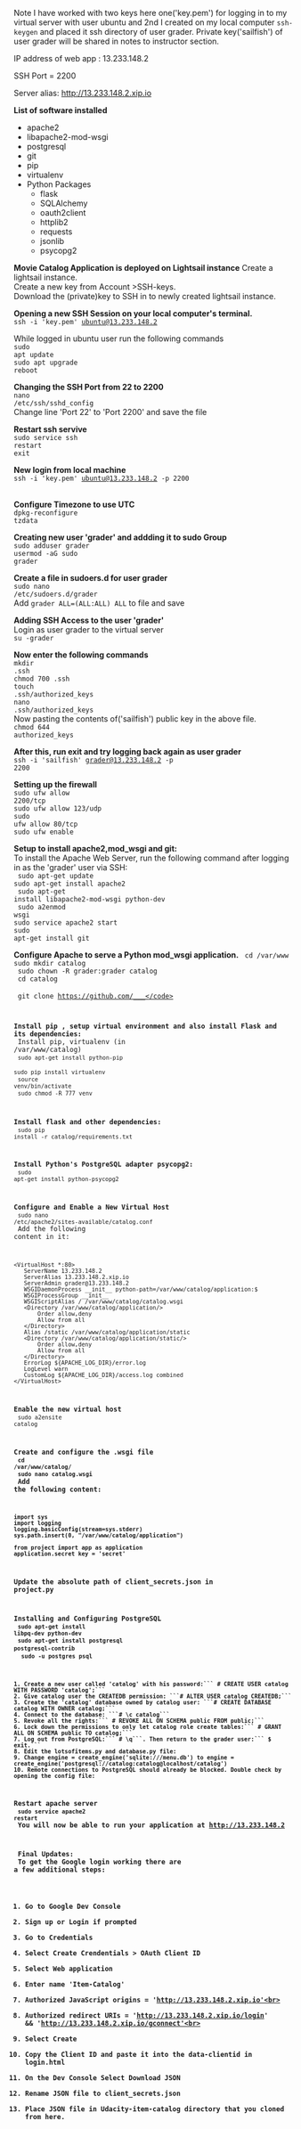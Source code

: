 Note I have worked with two keys here one('key.pem') for logging in to my virtual server with user ubuntu and 2nd I created on my local computer <code>ssh-keygen</code> and placed it ssh directory of user grader. Private key('sailfish') of user grader will be shared in notes to instructor section. 

IP address of web app : 13.233.148.2

SSH Port = 2200  

Server alias: http://13.233.148.2.xip.io

<b>List of software installed</b>
<ul>
<li>apache2</li>
<li>libapache2-mod-wsgi</li>
<li>postgresql</li>
<li>git</li> 
<li>pip</li>
<li>virtualenv</li>
<li>
Python Packages
<ul>
<li>flask</li>
<li>SQLAlchemy</li>
<li>oauth2client</li>
<li>httplib2</li>
<li>requests</li>
<li>jsonlib</li>
<li>psycopg2</li>
</ul>
</li>
</ul> 
<b>
Movie Catalog Application is deployed on Lightsail instance</b> 
  Create a lightsail instance.<br>
  Create a new key from Account >SSH-keys.<br>
  Download the (private)key to SSH in to newly created lightsail instance.

<b>Opening a new SSH Session on your local computer's terminal.</b><br>
<code>ssh -i 'key.pem' ubuntu@13.233.148.2 </code>
 
 While logged in ubuntu user run the following commands<br>
 <code>sudo apt update</code><br>
 <code>sudo apt upgrade</code><br>
 <code>reboot</code><br>

<b>Changing the SSH Port from 22 to 2200</b><br>
<code>nano /etc/ssh/sshd_config</code><br>
Change line 'Port 22' to 'Port 2200' and save the file

<b>Restart ssh servive</b><br>
<code>sudo service ssh restart</code><br>
<code>exit</code><br>
 
 <b>New login from local machine</b><br> 
 <code>ssh -i 'key.pem' ubuntu@13.233.148.2 -p 2200 </code><br>
 
 <b>Configure Timezone to use UTC</b><br>
 <code>dpkg-reconfigure tzdata</code><br>
  
<b>Creating new user 'grader' and addding it to sudo Group</b><br>
<code>sudo adduser grader</code><br>
<code>usermod -aG sudo grader</code><br>

<b>Create a file in sudoers.d for user grader</b><br>
<code>sudo nano /etc/sudoers.d/grader</code><br>
Add `grader ALL=(ALL:ALL) ALL` to file and save<br>

<b>Adding SSH Access to the user 'grader'</b><br>
Login as user grader to the virtual server<br>
<code>su -grader</code><br>

<b>Now enter the following commands</b><br>
<code>mkdir .ssh</code><br>
<code>chmod 700 .ssh</code><br>
<code>touch .ssh/authorized_keys</code><br>
<code>nano .ssh/authorized_keys</code><br>
Now pasting the contents of('sailfish') public key in the above file.<br> 
<code>chmod 644 authorized_keys</code>

<b>After this,  run exit and try logging back again as user grader</b><br>
<code>ssh -i 'sailfish' grader@13.233.148.2 -p 2200</code>

<b>Setting up the firewall</b><br>
<code>sudo ufw allow 2200/tcp</code><br>
<code>sudo ufw allow 123/udp</code><br>
<code>sudo ufw allow 80/tcp</code><br>
<code>sudo ufw enable</code>

<b>Setup to install apache2,mod_wsgi and git:</b><br>
To install the Apache Web Server, run the following command after logging in as the 'grader' user via SSH:<br>
<code> sudo apt-get update</code><br>
<code>sudo apt-get install apache2</code><br>
<code> sudo apt-get install libapache2-mod-wsgi python-dev</code><br>
<code> sudo a2enmod wsgi</code><br>
<code>sudo service apache2 start</code><br>
<code>sudo apt-get install git</code><br>

<b>Configure Apache to serve a Python mod_wsgi application.</b>
<code> cd /var/www</code><br>
<code>sudo mkdir catalog </code><br>
<code> sudo chown -R grader:grader catalog</code><br>
<code> cd catalog </code><br>
<code> git clone https://github.com/___</code>

<b>Install pip , setup virtual environment and also install Flask and its dependencies:</b><br>
Install pip, virtualenv (in /var/www/catalog)<br>
<code>sudo apt-get install python-pip</code><br>
<code>sudo pip install virtualenv</code><br>
<code>source venv/bin/activate</code><br>
<code>sudo chmod -R 777 venv</code><br>

<b>Install flask and other dependencies:</b><br>
<code>sudo pip install -r catalog/requirements.txt</code>

<b>Install Python's PostgreSQL adapter psycopg2:</b><br>
<code>sudo apt-get install python-psycopg2</code>

<b>Configure and Enable a New Virtual Host</b><br>
<code>sudo nano /etc/apache2/sites-available/catalog.conf</code><br>
Add the following content in it:

```
<VirtualHost *:80>
   ServerName 13.233.148.2
   ServerAlias 13.233.148.2.xip.io
   ServerAdmin grader@13.233.148.2
   WSGIDaemonProcess __init__ python-path=/var/www/catalog/application:$
   WSGIProcessGroup __init__
   WSGIScriptAlias / /var/www/catalog/catalog.wsgi
   <Directory /var/www/catalog/application/>
       Order allow,deny
       Allow from all
   </Directory>
   Alias /static /var/www/catalog/application/static
   <Directory /var/www/catalog/application/static/>
       Order allow,deny
       Allow from all
   </Directory>
   ErrorLog ${APACHE_LOG_DIR}/error.log
   LogLevel warn
   CustomLog ${APACHE_LOG_DIR}/access.log combined
</VirtualHost>
```

<b>Enable the new virtual host</b><br>
<code>sudo a2ensite catalog</code>

<b>Create and configure the .wsgi file<br>
<code>cd /var/www/catalog/</code><br>
<code>sudo nano catalog.wsgi</code><br>
Add the following content:

```
import sys
import logging
logging.basicConfig(stream=sys.stderr)
sys.path.insert(0, "/var/www/catalog/application")

from project import app as application
application.secret_key = 'secret'
```

<b>Update the absolute path of client_secrets.json in  project.py</b><br>

Installing and Configuring PostgreSQL<br>
<code>sudo apt-get install libpq-dev python-dev</code><br>
<code>sudo apt-get install postgresql postgresql-contrib</code> <br>
<code> sudo -u postgres psql</code> 
 
 ```
1. Create a new user called 'catalog' with his password:``` # CREATE USER catalog WITH PASSWORD 'catalog';```
2. Give catalog user the CREATEDB permission: ```# ALTER USER catalog CREATEDB;```
3. Create the 'catalog' database owned by catalog user: ```# CREATE DATABASE catalog WITH OWNER catalog;```
4. Connect to the database: ```# \c catalog```
5. Revoke all the rights:``` # REVOKE ALL ON SCHEMA public FROM public;```
6. Lock down the permissions to only let catalog role create tables:``` # GRANT ALL ON SCHEMA public TO catalog;```
7. Log out from PostgreSQL:``` # \q```. Then return to the grader user:``` $ exit.```
8. Edit the lotsofitems.py and database.py file:
9. Change engine = create_engine('sqlite:///menu.db') to engine = create_engine('postgresql://catalog:catalog@localhost/catalog')
10. Remote connections to PostgreSQL should already be blocked. Double check by opening the config file:
```
 <b>Restart apache server</b><br>
 <code>sudo service apache2 restart</code><br>
 You will now be able to run your application at http://13.233.148.2
 
<b> Final Updates:</b> <br>
To get the Google login working there are a few additional steps:
1. Go to Google Dev Console<br>
2. Sign up or Login if prompted<br>
3. Go to Credentials<br>
4. Select Create Crendentials > OAuth Client ID<br>
5. Select Web application<br>
6. Enter name 'Item-Catalog'<br>
7. Authorized JavaScript origins = 'http://13.233.148.2.xip.io'<br>
8. Authorized redirect URIs = 'http://13.233.148.2.xip.io/login' && 'http://13.233.148.2.xip.io/gconnect'<br>
9. Select Create<br>
10. Copy the Client ID and paste it into the data-clientid in login.html<br>
11. On the Dev Console Select Download JSON<br>
12. Rename JSON file to client_secrets.json<br>
13. Place JSON file in Udacity-item-catalog directory that you cloned from here.<br>
 
 
 
 
 
 
 
